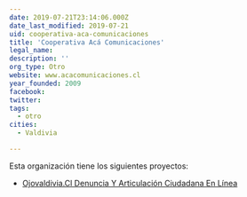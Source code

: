 ```yaml
---
date: 2019-07-21T23:14:06.000Z
date_last_modified: 2019-07-21
uid: cooperativa-aca-comunicaciones
title: 'Cooperativa Acá Comunicaciones'
legal_name: 
description: ''
org_type: Otro
website: www.acacomunicaciones.cl
year_founded: 2009
facebook: 
twitter: 
tags:
  - otro
cities: 
  - Valdivia

---
```


Esta organización tiene los siguientes proyectos:

- [Ojovaldivia.Cl Denuncia Y Articulación Ciudadana En Línea](/proyectos/ojovaldivia-cl-denuncia-y-articulacion-ciudadana-en-linea)
